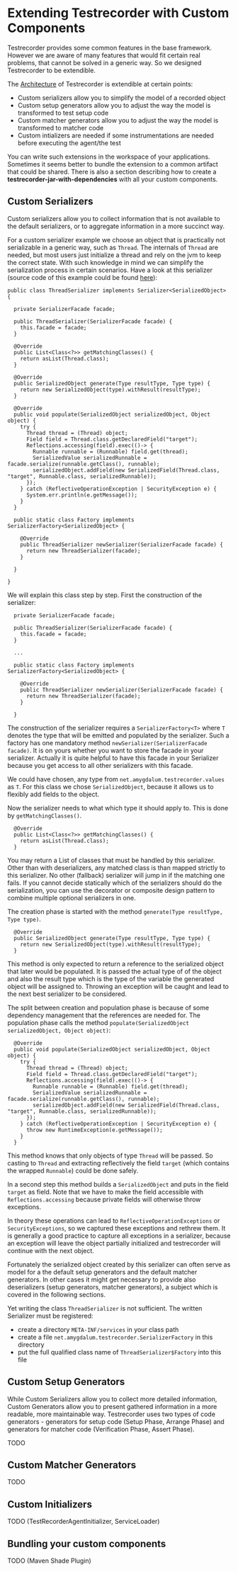 Extending Testrecorder with Custom Components
=============================================

Testrecorder provides some common features in the base framework. However we are aware of many features that would fit certain real problems, that cannot be solved in a generic way. So we designed Testrecorder to be extendible.

The [Architecture](Architecture.md) of Testrecorder is extendible at certain points:
- Custom serializers allow you to simplify the model of a recorded object
- Custom setup generators allow you to adjust the way the model is transformed to test setup code
- Custom matcher generators allow you to adjust the way the model is transformed to matcher code
- Custom intializers are needed if some instrumentations are needed before executing the agent/the test

You can write such extensions in the workspace of your applications. Sometimes it seems better to bundle the extension to a common artifact that could be shared. There is also a section describing how to create a __testrecorder-jar-with-dependencies__ with all your custom components.

## Custom Serializers

Custom serializers allow you to collect information that is not available to the default serializers, or to aggregate information in a more succinct way.

For a custom serializer example we choose an object that is practically not serializable in a generic way, such as `Thread`. The internals of `Thread` are needed, but most users just initialize a thread and rely on the jvm to keep the correct state. With such knowledge in mind we can simplify the serialization process in certain scenarios. Have a look at this serializer (source code of this example could be found [here](https://github.com/almondtools/testrecorder-examples/tree/master/src/main/java/com/almondtools/testrecorder/examples/serializers/)):


    public class ThreadSerializer implements Serializer<SerializedObject> {
      
      private SerializerFacade facade;
      
      public ThreadSerializer(SerializerFacade facade) {
        this.facade = facade;
      }
      
      @Override
      public List<Class<?>> getMatchingClasses() {
        return asList(Thread.class);
      }
      
      @Override
      public SerializedObject generate(Type resultType, Type type) {
        return new SerializedObject(type).withResult(resultType);
      }
      
      @Override
      public void populate(SerializedObject serializedObject, Object object) {
        try {
          Thread thread = (Thread) object;
          Field field = Thread.class.getDeclaredField("target");
          Reflections.accessing(field).exec(()-> {
            Runnable runnable = (Runnable) field.get(thread);
            SerializedValue serializedRunnable = facade.serialize(runnable.getClass(), runnable);
            serializedObject.addField(new SerializedField(Thread.class, "target", Runnable.class, serializedRunnable));
          });
        } catch (ReflectiveOperationException | SecurityException e) {
          System.err.println(e.getMessage());
        }
      }
      
      public static class Factory implements SerializerFactory<SerializedObject> {
      
        @Override
        public ThreadSerializer newSerializer(SerializerFacade facade) {
          return new ThreadSerializer(facade);
        }
        
      }
    
    }

We will explain this class step by step. First the construction of the serializer:

      private SerializerFacade facade;
      
      public ThreadSerializer(SerializerFacade facade) {
        this.facade = facade;
      }
      
      ...

      public static class Factory implements SerializerFactory<SerializedObject> {
      
        @Override
        public ThreadSerializer newSerializer(SerializerFacade facade) {
          return new ThreadSerializer(facade);
        }
        
      }
    
The construction of the serializer requires a `SerializerFactory<T>` where `T` denotes the type that will be emitted and populated by the serializer. Such a factory has one mandatory method `newSerializer(SerializerFacade facade)`. It is on yours whether you want to store the facade in your serializer. Actually it is quite helpful to have this facade in your Serializer because you get access to all other serializers with this facade.

We could have chosen, any type from `net.amygdalum.testrecorder.values` as `T`. For this class we chose `SerializedObject`, because it allows us to flexibly add fields to the object.

Now the serializer needs to what which type it should apply to. This is done by `getMatchingClasses()`.  

      @Override
      public List<Class<?>> getMatchingClasses() {
        return asList(Thread.class);
      }

You may return a List of classes that must be handled by this serializer. Other than with deserializers, any matched class is than mapped strictly to this serializer. No other (fallback) serializer will jump in if the matching one fails. If you cannot decide statically which of the serializers should do the serialization, you can use the decorator or composite design pattern to combine multiple optional serializers in one.

The creation phase is started with the method `generate(Type resultType, Type type)`.

      @Override
      public SerializedObject generate(Type resultType, Type type) {
        return new SerializedObject(type).withResult(resultType);
      }

This method is only expected to return a reference to the serialized object that later would be populated. It is passed the actual type of of the object and also the result type which is the type of the variable the generated object will be assigned to. Throwing an exception will be caught and lead to the next best serializer to be considered.

The split between creation and population phase is because of some dependency management that the references are needed for. The population phase calls the method `populate(SerializedObject serializedObject, Object object)`:

      @Override
      public void populate(SerializedObject serializedObject, Object object) {
        try {
          Thread thread = (Thread) object;
          Field field = Thread.class.getDeclaredField("target");
          Reflections.accessing(field).exec(()-> {
            Runnable runnable = (Runnable) field.get(thread);
            SerializedValue serializedRunnable = facade.serialize(runnable.getClass(), runnable);
            serializedObject.addField(new SerializedField(Thread.class, "target", Runnable.class, serializedRunnable));
          });
        } catch (ReflectiveOperationException | SecurityException e) {
          throw new RuntimeException(e.getMessage());
        }
      }

This method knows that only objects of type `Thread` will be passed. So casting to `Thread` and extracting reflectively the field `target` (which contains the wrapped `Runnable`) could be done safely.

In a second step this method builds a `SerializedObject` and puts in the field `target` as field. Note that we have to make the field accessible with `Reflections.accessing` because private fields will otherwise throw exceptions.

In theory these operations can lead to `ReflectiveOperationExceptions` or `SecurityExceptions`, so we captured these exceptions and rethrew them. It is generally a good practice to capture all exceptions in a serializer, because an exception will leave the object partially initialized and testrecorder will continue with the next object.

Fortunately the serialized object created by this serializer can often serve as model for a the default setup generators and the default matcher generators. In other cases it might get necessary to provide also deserializers (setup generators, matcher generators), a subject which is covered in the following sections.

Yet writing the class `ThreadSerializer` is not sufficient. The written Serializer must be registered:

* create a directory `META-INF/services` in your class path
* create a file `net.amygdalum.testrecorder.SerializerFactory` in this directory
* put the full qualified class name of `ThreadSerializer$Factory` into this file


## Custom Setup Generators 

While Custom Serializers allow you to collect more detailed information, Custom Generators allow you to present gathered information in a more readable, more maintainable way. Testrecorder uses two types of code generators - generators for setup code (Setup Phase, Arrange Phase) and generators for matcher code (Verification Phase, Assert Phase).

TODO

## Custom Matcher Generators

TODO

## Custom Initializers

TODO (TestRecorderAgentInitializer, ServiceLoader)

## Bundling your custom components

TODO (Maven Shade Plugin)